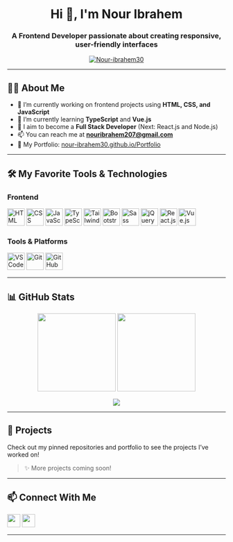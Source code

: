 <h1 align="center">Hi 👋, I'm Nour Ibrahem</h1>
<h3 align="center">A Frontend Developer passionate about creating responsive, user-friendly interfaces</h3>

<p align="center">
  <a href="https://github.com/Nour-ibrahem30">
    <img src="https://komarev.com/ghpvc/?username=Nour-ibrahem30&label=Profile%20views&color=0e75b6&style=flat" alt="Nour-ibrahem30" />
  </a>
</p>

---

## 🧑‍💻 About Me

- 🔭 I’m currently working on frontend projects using **HTML, CSS, and JavaScript**
- 🌱 I’m currently learning **TypeScript** and **Vue.js**
- 🎯 I aim to become a **Full Stack Developer** (Next: React.js and Node.js)
- 📫 You can reach me at **nouribrahem207@gmail.com**
- 💼 My Portfolio: [nour-ibrahem30.github.io/Portfolio](https://nour-ibrahem30.github.io/Portfolio)

---

## 🛠️ My Favorite Tools & Technologies

### Frontend
<p align="left">
  <img src="https://skillicons.dev/icons?i=html" alt="HTML" height="40"/>
  <img src="https://skillicons.dev/icons?i=css" alt="CSS" height="40"/>
  <img src="https://skillicons.dev/icons?i=js" alt="JavaScript" height="40"/>
  <img src="https://skillicons.dev/icons?i=ts" alt="TypeScript" height="40"/>
  <img src="https://skillicons.dev/icons?i=tailwind" alt="Tailwind CSS" height="40"/>
  <img src="https://skillicons.dev/icons?i=bootstrap" alt="Bootstrap" height="40"/>
  <img src="https://skillicons.dev/icons?i=sass" alt="Sass" height="40"/>
  <img src="https://skillicons.dev/icons?i=jquery" alt="jQuery" height="40"/>
  <img src="https://skillicons.dev/icons?i=react" alt="React.js" height="40"/>
  <img src="https://skillicons.dev/icons?i=vue" alt="Vue.js" height="40"/>
</p>

### Tools & Platforms
<p align="left">
  <img src="https://skillicons.dev/icons?i=vscode" alt="VS Code" height="40"/>
  <img src="https://skillicons.dev/icons?i=git" alt="Git" height="40"/>
  <img src="https://skillicons.dev/icons?i=github" alt="GitHub" height="40"/>
</p>

---

## 📊 GitHub Stats

<p align="center">
  <img src="https://github-readme-stats.vercel.app/api?username=Nour-ibrahem30&show_icons=true&theme=tokyonight" height="180" />
  <img src="https://github-readme-streak-stats.herokuapp.com/?user=Nour-ibrahem30&theme=tokyonight" height="180" />
</p>

<p align="center">
  <img src="https://github-readme-stats.vercel.app/api/top-langs/?username=Nour-ibrahem30&layout=compact&theme=tokyonight" />
</p>

---

## 🚀 Projects

Check out my pinned repositories and portfolio to see the projects I’ve worked on!

> ✨ More projects coming soon!

---

## 📫 Connect With Me

<p>
  <a href="https://www.linkedin.com/in/nour-ibrahem-499172346/"><img src="https://skillicons.dev/icons?i=linkedin" height="30"/></a>
  <a href="mailto:nouribrahem207@gmail.com"><img src="https://skillicons.dev/icons?i=gmail" height="30"/></a>
</p>

---
